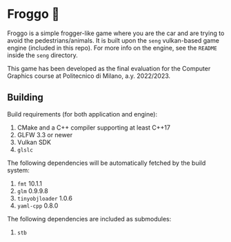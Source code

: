 # Froggo 🐸

Froggo is a simple frogger-like game where you are the car and are trying to
avoid the pedestrians/animals. It is built upon the `seng` vulkan-based game
engine (included in this repo). For more info on the engine, see the `README`
inside the `seng` directory.

This game has been developed as the final evaluation for the Computer Graphics
course at Politecnico di Milano, a.y. 2022/2023.

## Building

Build requirements (for both application and engine):

1. CMake and a C++ compiler supporting at least C++17
2. GLFW 3.3 or newer
3. Vulkan SDK
4. `glslc`

The following dependencies will be automatically fetched by the build system:

1. `fmt` 10.1.1
2. `glm` 0.9.9.8
3. `tinyobjloader` 1.0.6
4. `yaml-cpp` 0.8.0

The following dependencies are included as submodules:

1. `stb`
